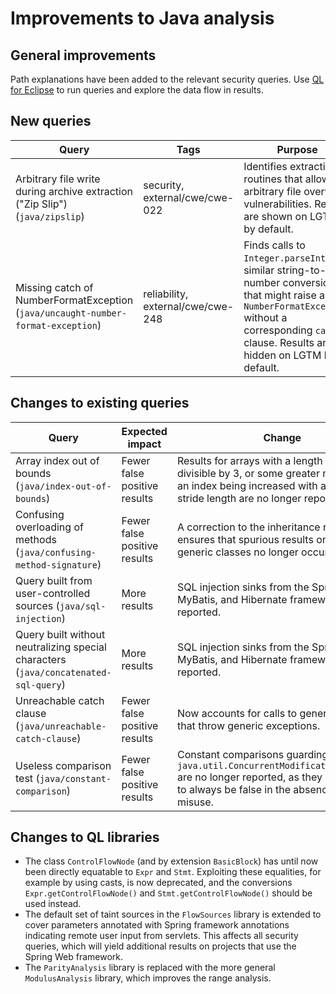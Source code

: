 # Improvements to Java analysis

## General improvements

Path explanations have been added to the relevant security queries.
Use [QL for Eclipse](https://help.semmle.com/ql-for-eclipse/Content/WebHelp/getting-started.html)
to run queries and explore the data flow in results.

## New queries

| **Query**                   | **Tags**  | **Purpose**                                                        |
|-----------------------------|-----------|--------------------------------------------------------------------|
| Arbitrary file write during archive extraction ("Zip Slip") (`java/zipslip`) | security, external/cwe/cwe-022 | Identifies extraction routines that allow arbitrary file overwrite vulnerabilities. Results are shown on LGTM by default. |
| Missing catch of NumberFormatException (`java/uncaught-number-format-exception`) | reliability, external/cwe/cwe-248 | Finds calls to `Integer.parseInt` and similar string-to-number conversions that might raise a `NumberFormatException` without a corresponding `catch`-clause. Results are hidden on LGTM by default. |

## Changes to existing queries

| **Query**                  | **Expected impact**    | **Change**                                                       |
|----------------------------|------------------------|------------------------------------------------------------------|
| Array index out of bounds (`java/index-out-of-bounds`) | Fewer false positive results | Results for arrays with a length evenly divisible by 3, or some greater number, and an index being increased with a similar stride length are no longer reported. |
| Confusing overloading of methods (`java/confusing-method-signature`) | Fewer false positive results | A correction to the inheritance relation ensures that spurious results on certain generic classes no longer occur. |
| Query built from user-controlled sources (`java/sql-injection`) | More results | SQL injection sinks from the Spring JDBC, MyBatis, and Hibernate frameworks are now reported. |
| Query built without neutralizing special characters (`java/concatenated-sql-query`) | More results | SQL injection sinks from the Spring JDBC, MyBatis, and Hibernate frameworks are now reported. |
| Unreachable catch clause (`java/unreachable-catch-clause`) | Fewer false positive results | Now accounts for calls to generic methods that throw generic exceptions. |
| Useless comparison test (`java/constant-comparison`) | Fewer false positive results | Constant comparisons guarding `java.util.ConcurrentModificationException` are no longer reported, as they are intended to always be false in the absence of API misuse. |

## Changes to QL libraries

* The class `ControlFlowNode` (and by extension `BasicBlock`) has until now
  been directly equatable to `Expr` and `Stmt`.  Exploiting these equalities,
  for example by using casts, is now deprecated, and the conversions
  `Expr.getControlFlowNode()` and `Stmt.getControlFlowNode()` should be used
  instead.
* The default set of taint sources in the `FlowSources` library is extended to
  cover parameters annotated with Spring framework annotations indicating
  remote user input from servlets. This affects all security queries, which
  will yield additional results on projects that use the Spring Web framework.
* The `ParityAnalysis` library is replaced with the more general `ModulusAnalysis` library, which improves the range analysis.
